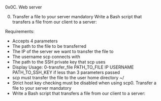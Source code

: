 0x0C. Web server

0. Transfer a file to your server mandatory
Write a Bash script that transfers a file from our client to a server:

Requirements:

- Accepts 4 parameters
- The path to the file to be transferred
- The IP of the server we want to transfer the file to
- The username scp connects with
- The path to the SSH private key that scp uses
- Display Usage: 0-transfer_file PATH_TO_FILE IP USERNAME PATH_TO_SSH_KEY if less than 3 parameters passed
- scp must transfer the file to the user home directory ~/
- Strict host key checking must be disabled when using scp0. Transfer a file to your server mandatory
- Write a Bash script that transfers a file from our client to a server:
